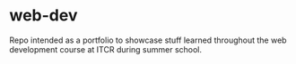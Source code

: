 # web-dev
Repo intended as a portfolio to showcase stuff learned throughout the web development course at ITCR during summer school.
